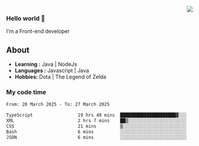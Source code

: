 <img align='right' src="https://github-readme-stats.vercel.app/api?username=jumodada&show_icons=true&theme=vue">

### Hello world 👋

I'm a Front-end developer 
    
## About
-  **Learning :** Java | NodeJs
-  **Languages :** Javascript | Java
-  **Hobbies:** Dota | The Legend of Zelda

### My code time

<!--START_SECTION:waka-->

```txt
From: 20 March 2025 - To: 27 March 2025

TypeScript                 19 hrs 48 mins  █████████████████████▓░░░   87.17 %
XML                        2 hrs 7 mins    ██▒░░░░░░░░░░░░░░░░░░░░░░   09.35 %
CSS                        21 mins         ▒░░░░░░░░░░░░░░░░░░░░░░░░   01.61 %
Bash                       6 mins          ░░░░░░░░░░░░░░░░░░░░░░░░░   00.48 %
JSON                       6 mins          ░░░░░░░░░░░░░░░░░░░░░░░░░   00.47 %
```

<!--END_SECTION:waka-->
